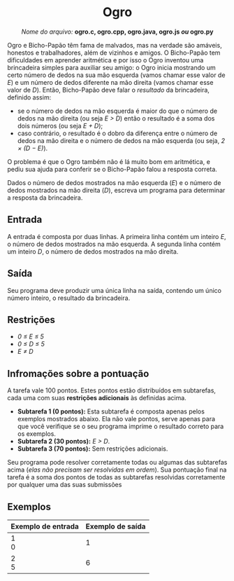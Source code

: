 <h1 align="center">Ogro</h1>
<p align="center">
  <i>Nome do arquivo:</i> <b>ogro.c, ogro.cpp, ogro.java, ogro.js <i>ou</i> ogro.py</b>
</p>

Ogro e Bicho-Papão têm fama de malvados, mas na verdade são amáveis, honestos e trabalhadores, além de vizinhos e amigos. O Bicho-Papão tem dificuldades em aprender aritmética e por isso o Ogro inventou uma brincadeira simples para auxiliar seu amigo: o Ogro inicia mostrando um certo número de dedos na sua mão esquerda (vamos chamar esse valor de *E*) e um número de dedos diferente na mão direita (vamos chamar esse valor de *D*). Então, Bicho-Papão deve falar o *resultado* da brincadeira, definido assim:

* se o número de dedos na mão esquerda é maior do que o número de dedos na mão direita (ou seja *E > D*) então o resultado é a soma dos dois números (ou seja *E + D*);
* caso contrário, o resultado é o dobro da diferença entre o número de dedos na mão direita e o número de dedos na mão esquerda (ou seja, *2 × (D − E)*).

O problema é que o Ogro também não é lá muito bom em aritmética, e pediu sua ajuda para conferir se o Bicho-Papão falou a resposta correta.

Dados o número de dedos mostrados na mão esquerda (*E*) e o número de dedos mostrados na mão direita (*D*), escreva um programa para determinar a resposta da brincadeira.

## Entrada

A entrada é composta por duas linhas. A primeira linha contém um inteiro *E*, o número de dedos mostrados na mão esquerda. A segunda linha contém um inteiro *D*, o número de dedos mostrados na mão direita.

## Saída

Seu programa deve produzir uma única linha na saída, contendo um único número inteiro, o resultado da brincadeira.

## Restrições

* *0 ≤ E ≤ 5*
* *0 ≤ D ≤ 5*
* *E ≠ D*

## Infromações sobre a pontuação

A tarefa vale 100 pontos. Estes pontos estão distribuídos em subtarefas, cada uma com suas **restrições adicionais** às definidas acima.
* **Subtarefa 1 (0 pontos):** Esta subtarefa é composta apenas pelos exemplos mostrados abaixo. Ela não vale pontos, serve apenas para que você verifique se o seu programa imprime o resultado correto para os exemplos.
* **Subtarefa 2 (30 pontos):** *E > D*.
* **Subtarefa 3 (70 pontos):** Sem restrições adicionais.

Seu programa pode resolver corretamente todas ou algumas das subtarefas acima (*elas não precisam ser resolvidas em ordem*). Sua pontuação final na tarefa é a soma dos pontos de todas as subtarefas resolvidas corretamente por qualquer uma das suas submissões

## Exemplos


|Exemplo de entrada|Exemplo de saída|
|:-----------------|:---------------|
|1<br>0            | 1              |
|2<br>5            | 6              |
